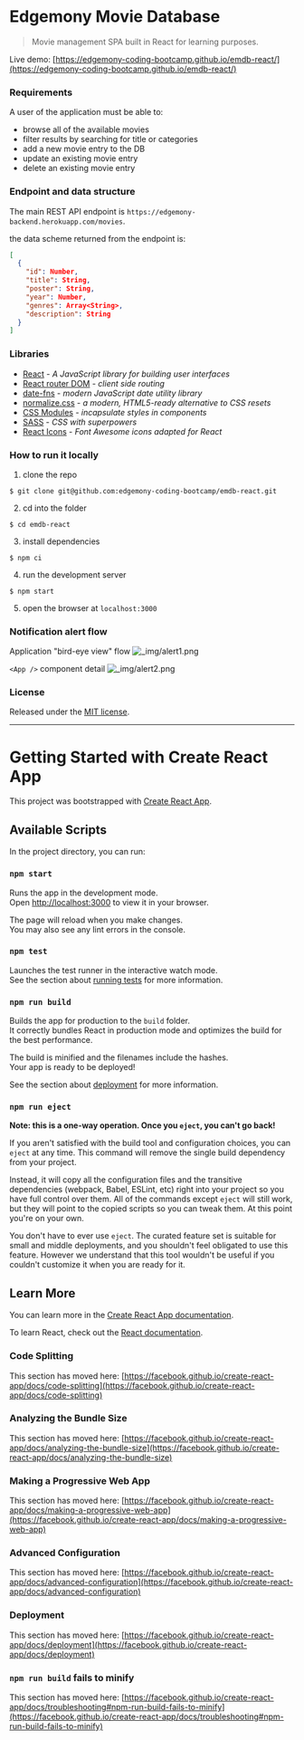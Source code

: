 # Edgemony Movie Database

> Movie management SPA built in React for learning purposes.

Live demo:
[https://edgemony-coding-bootcamp.github.io/emdb-react/](https://edgemony-coding-bootcamp.github.io/emdb-react/)

### Requirements

A user of the application must be able to:

- browse all of the available movies
- filter results by searching for title or categories
- add a new movie entry to the DB
- update an existing movie entry
- delete an existing movie entry

### Endpoint and data structure

The main REST API endpoint is `https://edgemony-backend.herokuapp.com/movies`.

the data scheme returned from the endpoint is:

```json
[
  {
    "id": Number,
    "title": String,
    "poster": String,
    "year": Number,
    "genres": Array<String>,
    "description": String
  }
]
```

### Libraries

- [React](https://reactjs.org/) - _A JavaScript library for building user interfaces_
- [React router DOM](https://reactrouter.com/) - _client side routing_
- [date-fns](https://date-fns.org/) - _modern JavaScript date utility library_
- [normalize.css](https://necolas.github.io/normalize.css/) - _a modern, HTML5-ready alternative to CSS resets_
- [CSS Modules](https://github.com/css-modules/css-modules) - _incapsulate styles in components_
- [SASS](https://sass-lang.com/) - _CSS with superpowers_
- [React Icons](https://react-icons.github.io/react-icons/) - _Font Awesome icons adapted for React_

### How to run it locally

1. clone the repo

```
$ git clone git@github.com:edgemony-coding-bootcamp/emdb-react.git
```

2. cd into the folder

```
$ cd emdb-react
```

3. install dependencies

```
$ npm ci
```

4. run the development server

```
$ npm start
```

5. open the browser at `localhost:3000`

### Notification alert flow

Application "bird-eye view" flow
![_img/alert1.png](_img/alert1.png)

`<App />` component detail
![_img/alert2.png](_img/alert2.png)

### License

Released under the [MIT license](LICENSE).

---

# Getting Started with Create React App

This project was bootstrapped with [Create React App](https://github.com/facebook/create-react-app).

## Available Scripts

In the project directory, you can run:

### `npm start`

Runs the app in the development mode.\
Open [http://localhost:3000](http://localhost:3000) to view it in your browser.

The page will reload when you make changes.\
You may also see any lint errors in the console.

### `npm test`

Launches the test runner in the interactive watch mode.\
See the section about [running tests](https://facebook.github.io/create-react-app/docs/running-tests) for more information.

### `npm run build`

Builds the app for production to the `build` folder.\
It correctly bundles React in production mode and optimizes the build for the best performance.

The build is minified and the filenames include the hashes.\
Your app is ready to be deployed!

See the section about [deployment](https://facebook.github.io/create-react-app/docs/deployment) for more information.

### `npm run eject`

**Note: this is a one-way operation. Once you `eject`, you can't go back!**

If you aren't satisfied with the build tool and configuration choices, you can `eject` at any time. This command will remove the single build dependency from your project.

Instead, it will copy all the configuration files and the transitive dependencies (webpack, Babel, ESLint, etc) right into your project so you have full control over them. All of the commands except `eject` will still work, but they will point to the copied scripts so you can tweak them. At this point you're on your own.

You don't have to ever use `eject`. The curated feature set is suitable for small and middle deployments, and you shouldn't feel obligated to use this feature. However we understand that this tool wouldn't be useful if you couldn't customize it when you are ready for it.

## Learn More

You can learn more in the [Create React App documentation](https://facebook.github.io/create-react-app/docs/getting-started).

To learn React, check out the [React documentation](https://reactjs.org/).

### Code Splitting

This section has moved here: [https://facebook.github.io/create-react-app/docs/code-splitting](https://facebook.github.io/create-react-app/docs/code-splitting)

### Analyzing the Bundle Size

This section has moved here: [https://facebook.github.io/create-react-app/docs/analyzing-the-bundle-size](https://facebook.github.io/create-react-app/docs/analyzing-the-bundle-size)

### Making a Progressive Web App

This section has moved here: [https://facebook.github.io/create-react-app/docs/making-a-progressive-web-app](https://facebook.github.io/create-react-app/docs/making-a-progressive-web-app)

### Advanced Configuration

This section has moved here: [https://facebook.github.io/create-react-app/docs/advanced-configuration](https://facebook.github.io/create-react-app/docs/advanced-configuration)

### Deployment

This section has moved here: [https://facebook.github.io/create-react-app/docs/deployment](https://facebook.github.io/create-react-app/docs/deployment)

### `npm run build` fails to minify

This section has moved here: [https://facebook.github.io/create-react-app/docs/troubleshooting#npm-run-build-fails-to-minify](https://facebook.github.io/create-react-app/docs/troubleshooting#npm-run-build-fails-to-minify)
